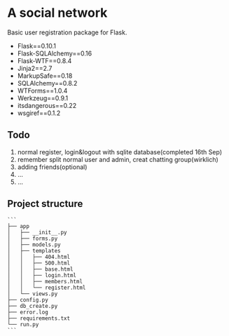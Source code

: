 A social network 
========================

Basic user registration package for Flask.

- Flask==0.10.1
- Flask-SQLAlchemy==0.16
- Flask-WTF==0.8.4
- Jinja2==2.7
- MarkupSafe==0.18
- SQLAlchemy==0.8.2
- WTForms==1.0.4
- Werkzeug==0.9.1
- itsdangerous==0.22
- wsgiref==0.1.2





## Todo

1. normal register, login&logout with sqlite database(completed 16th Sep)
2. remember split normal user and admin, creat chatting group(wirklich)
3. adding friends(optional)
4. ...
5. ...


## Project structure

    ```
    ├── app
    │   ├── __init__.py
    │   ├── forms.py
    │   ├── models.py
    │   ├── templates
    │   │   ├── 404.html
    │   │   ├── 500.html
    │   │   ├── base.html
    │   │   ├── login.html
    │   │   ├── members.html
    │   │   └── register.html
    │   └── views.py
    ├── config.py
    ├── db_create.py
    ├── error.log
    ├── requirements.txt
    └── run.py
    ```
